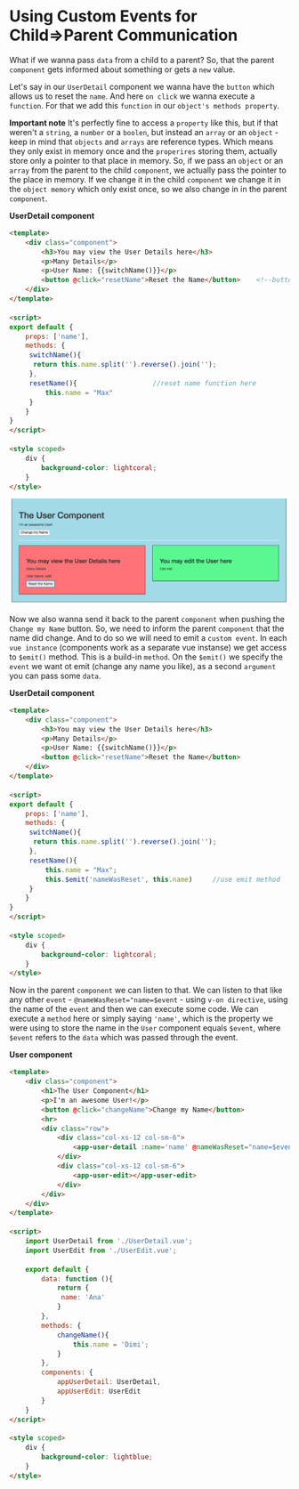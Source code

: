 # Using Custom Events for Child=>Parent Communication

 What if we wanna pass `data` from a child to a parent? So, that the parent `component` gets informed about something or gets a `new` value. 

 Let's say in our `UserDetail` component we wanna have the `button` which allows us to reset the `name`. And here `on click` we wanna execute a `function`. For that we add this `function` in our `object's methods property`. 

**Important note** It's perfectly fine to access a `property` like this, but if that weren't a `string`, a `number` or a `boolen`, but instead an `array` or an `object` - keep in mind that `objects` and `arrays` are reference types. Which means they only exist in memory once and the `properires` storing them, actually store only a pointer to that place in memory. So, if we pass an `object` or an `array` from the parent to the child `component`, we actually pass the pointer to the place in memory. If we change it in the child `component` we change it in the `object memory` which only exist once, so we also change in in the parent `component`.  

**UserDetail component**

```html
<template>
    <div class="component">
        <h3>You may view the User Details here</h3>
        <p>Many Details</p>
        <p>User Name: {{switchName()}}</p>
        <button @click="resetName">Reset the Name</button>    <!--button here-->
    </div>
</template>

<script>
export default {
    props: ['name'],
    methods: {
     switchName(){
      return this.name.split('').reverse().join('');
     },
     resetName(){                   //reset name function here
         this.name = "Max"
     }
    }
}
</script>

<style scoped>
    div {
        background-color: lightcoral;
    }
</style>
```
![child-parent-communication](../child-parent-communication.png)

Now we also wanna send it back to the parent `component` when pushing the `Change my Name` button. So, we need to inform the parent `component` that the name did change. And to do so we will need to emit a `custom event`. In each `vue instance` (components work as a separate vue instanse) we get access to `$emit()` method. This is a build-in `method`. On the `$emit()` we specify the `event` we want ot emit (change any name you like), as a second `argument` you can pass some `data`. 

**UserDetail component**

```html
<template>
    <div class="component">
        <h3>You may view the User Details here</h3>
        <p>Many Details</p>
        <p>User Name: {{switchName()}}</p>
        <button @click="resetName">Reset the Name</button>
    </div>
</template>

<script>
export default {
    props: ['name'],
    methods: {
     switchName(){
      return this.name.split('').reverse().join('');
     },
     resetName(){
         this.name = "Max";
         this.$emit('nameWasReset', this.name)     //use emit method 
     }
    }
}
</script>

<style scoped>
    div {
        background-color: lightcoral;
    }
</style>
``` 

Now in the parent `component` we can listen to that. We can listen to that like any other `event` - `@nameWasReset="name=$event` - using `v-on directive`, using the name of the `event` and then we can execute some code. We can execute a `method` here or simply saying `'name'`, which is the property we were using to store the name in the `User` component equals `$event`, where `$event` refers to the `data` which was passed through the event. 

**User component**

```html
<template>
    <div class="component">
        <h1>The User Component</h1>
        <p>I'm an awesome User!</p>
        <button @click="changeName">Change my Name</button>
        <hr>
        <div class="row">
            <div class="col-xs-12 col-sm-6">
                <app-user-detail :name='name' @nameWasReset="name=$event"></app-user-detail>  <!--listen to emit-->
            </div>
            <div class="col-xs-12 col-sm-6">
                <app-user-edit></app-user-edit>
            </div>
        </div>
    </div>
</template>

<script>
    import UserDetail from './UserDetail.vue';
    import UserEdit from './UserEdit.vue';

    export default {
        data: function (){
            return {
             name: 'Ana'
            }
        },
        methods: {
            changeName(){
                this.name = 'Dimi';
            }
        },
        components: {
            appUserDetail: UserDetail,
            appUserEdit: UserEdit
        }
    }
</script>

<style scoped>
    div {
        background-color: lightblue;
    }
</style>
```
